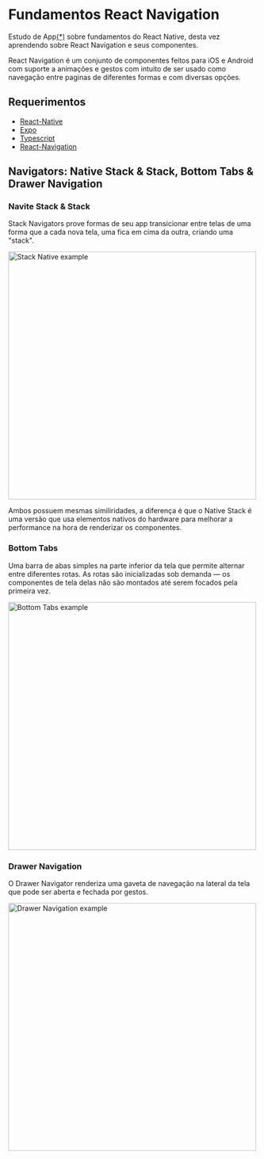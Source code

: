 # Fundamentos React Navigation

Estudo de App[(\*)](https://app.rocketseat.com.br/journey/react-native-2025/contents) sobre fundamentos do React Native, desta vez aprendendo sobre React Navigation e seus componentes.

React Navigation é um conjunto de componentes feitos para iOS e Android com suporte a animações e gestos com intuito de ser usado como navegação entre paginas de diferentes formas e com diversas opções.

## Requerimentos

- [React-Native](https://reactnative.dev/)
- [Expo](https://expo.dev/)
- [Typescript](https://www.typescriptlang.org/)
- [React-Navigation](https://reactnavigation.org/docs/getting-started)

## Navigators: Native Stack & Stack, Bottom Tabs & Drawer Navigation

### Navite Stack & Stack

Stack Navigators prove formas de seu app transicionar entre telas de uma forma que a cada nova tela, uma fica em cima da outra, criando uma "stack".

<!--![Stack Example](https://i.imgur.com/FcrO8Aa.gif)-->

[<img src="https://i.imgur.com/FcrO8Aa.gif" height="500px" alt="Stack Native example" />](https://i.imgur.com/FcrO8Aa.gif)

Ambos possuem mesmas similiridades, a diferença é que o Native Stack é uma versão que usa elementos nativos do hardware para melhorar a performance na hora de renderizar os componentes.

### Bottom Tabs

Uma barra de abas simples na parte inferior da tela que permite alternar entre diferentes rotas. As rotas são inicializadas sob demanda — os componentes de tela delas não são montados até serem focados pela primeira vez.

[<img src="https://i.imgur.com/68nnFcq.gif" height="500px" alt="Bottom Tabs example" />](https://i.imgur.com/68nnFcq.gif)

### Drawer Navigation

O Drawer Navigator renderiza uma gaveta de navegação na lateral da tela que pode ser aberta e fechada por gestos.

[<img src="https://i.imgur.com/Nq0qvW2.gif" height="500px" alt="Drawer Navigation example" />](https://i.imgur.com/Nq0qvW2.gif)
